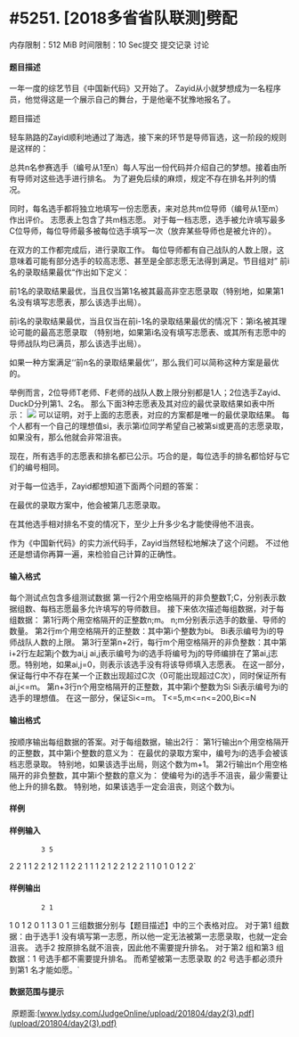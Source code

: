 
# #5251. [2018多省省队联测]劈配
内存限制：512 MiB 时间限制：10 Sec提交 提交记录 讨论
#### 题目描述
一年一度的综艺节目《中国新代码》又开始了。
Zayid从小就梦想成为一名程序员，他觉得这是一个展示自己的舞台，于是他毫不犹豫地报名了。

题目描述

轻车熟路的Zayid顺利地通过了海选，接下来的环节是导师盲选，这一阶段的规则是这样的：

总共n名参赛选手（编号从1至n）每人写出一份代码并介绍自己的梦想。接着由所有导师对这些选手进行排名。
为了避免后续的麻烦，规定不存在排名并列的情况。

同时，每名选手都将独立地填写一份志愿表，来对总共m位导师（编号从1至m）作出评价。
志愿表上包含了共m档志愿。
对于每一档志愿，选手被允许填写最多C位导师，每位导师最多被每位选手填写一次（放弃某些导师也是被允许的）。

在双方的工作都完成后，进行录取工作。
每位导师都有自己战队的人数上限，这意味着可能有部分选手的较高志愿、甚至是全部志愿无法得到满足。节目组对”
前i名的录取结果最优“作出如下定义：

前1名的录取结果最优，当且仅当第1名被其最高非空志愿录取（特别地，如果第1名没有填写志愿表，那么该选手出局）。

前i名的录取结果最优，当且仅当在前i-1名的录取结果最优的情况下：第i名被其理论可能的最高志愿录取
（特别地，如果第i名没有填写志愿表、或其所有志愿中的导师战队均已满员，那么该选手出局）。

如果一种方案满足‘‘前n名的录取结果最优’’，那么我们可以简称这种方案是最优的。

举例而言，2位导师T老师、F老师的战队人数上限分别都是1人；2位选手Zayid、DuckD分列第1、2名。
那么下面3种志愿表及其对应的最优录取结果如表中所示：
![](upload/201804/111(1).jpg)
可以证明，对于上面的志愿表，对应的方案都是唯一的最优录取结果。
每个人都有一个自己的理想值si，表示第i位同学希望自己被第si或更高的志愿录取，如果没有，那么他就会非常沮丧。

现在，所有选手的志愿表和排名都已公示。巧合的是，每位选手的排名都恰好与它们的编号相同。

对于每一位选手，Zayid都想知道下面两个问题的答案：

在最优的录取方案中，他会被第几志愿录取。

在其他选手相对排名不变的情况下，至少上升多少名才能使得他不沮丧。

作为《中国新代码》的实力派代码手，Zayid当然轻松地解决了这个问题。
不过他还是想请你再算一遍，来检验自己计算的正确性。
#### 输入格式
每个测试点包含多组测试数据
第一行2个用空格隔开的非负整数T;C，分别表示数据组数、每档志愿最多允许填写的导师数目。
接下来依次描述每组数据，对于每组数据：
第1行两个用空格隔开的正整数n;m。
n;m分别表示选手的数量、导师的数量。
第2行m个用空格隔开的正整数：其中第i个整数为bi。
Bi表示编号为i的导师战队人数的上限。
第3行至第n+2行，每行m个用空格隔开的非负整数：其中第i+2行左起第j个数为ai,j
ai,j表示编号为i的选手将编号为j的导师编排在了第ai,j志愿。特别地，如果ai,j=0，则表示该选手没有将该导师填入志愿表。
在这一部分，保证每行中不存在某一个正数出现超过C次（0可能出现超过C次），同时保证所有ai,j<=m。
第n+3行n个用空格隔开的正整数，其中第i个整数为Si
Si表示编号为i的选手的理想值。
在这一部分，保证Si<=m。
T<=5,m<=n<=200,Bi<=N
#### 输出格式
按顺序输出每组数据的答案。对于每组数据，输出2行：
第1行输出n个用空格隔开的正整数，其中第i个整数的意义为：
在最优的录取方案中，编号为i的选手会被该档志愿录取。
特别地，如果该选手出局，则这个数为m+1。
第2行输出n个用空格隔开的非负整数，其中第i个整数的意义为：
使编号为i的选手不沮丧，最少需要让他上升的排名数。
特别地，如果该选手一定会沮丧，则这个数为i。

#### 样例

#### 样例输入

			3 5
2 2
1 1
2 2
1 2
1 1
2 2
1 1
1 2
1 2
2 1
2 2
1 1
0 1
0 1
2 2`
#### 样例输出

			2 1
1 0
1 2
0 1
1 3
0 1
三组数据分别与【题目描述】中的三个表格对应。
对于第1 组数据：由于选手1 没有填写第一志愿，所以他一定无法被第一志愿录取，也就一定会沮丧。
选手2 按原排名就不沮丧，因此他不需要提升排名。
对于第2 组和第3 组数据：1 号选手都不需要提升排名。
而希望被第一志愿录取 的2 号选手都必须升到第1 名才能如愿。`
#### 数据范围与提示

 原题面:[www.lydsy.com/JudgeOnline/upload/201804/day2(3).pdf](upload/201804/day2(3).pdf)
